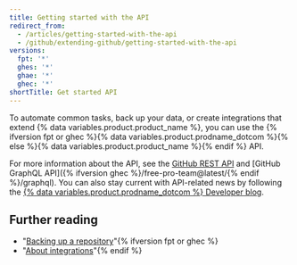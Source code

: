 ```yaml
---
title: Getting started with the API
redirect_from:
  - /articles/getting-started-with-the-api
  - /github/extending-github/getting-started-with-the-api
versions:
  fpt: '*'
  ghes: '*'
  ghae: '*'
  ghec: '*'
shortTitle: Get started API
---
```


To automate common tasks, back up your data, or create integrations that extend {% data variables.product.product_name %}, you can use the {% ifversion fpt or ghec %}{% data variables.product.prodname_dotcom %}{% else %}{% data variables.product.product_name %}{% endif %} API.

For more information about the API, see the [GitHub REST API](/rest) and [GitHub GraphQL API]({% ifversion ghec %}/free-pro-team@latest/{% endif %}/graphql). You can also stay current with API-related news by following the [{% data variables.product.prodname_dotcom %} Developer blog](https://developer.github.com/changes/).

## Further reading

- "[Backing up a repository](/articles/backing-up-a-repository)"{% ifversion fpt or ghec %}
- "[About integrations](/articles/about-integrations)"{% endif %}
